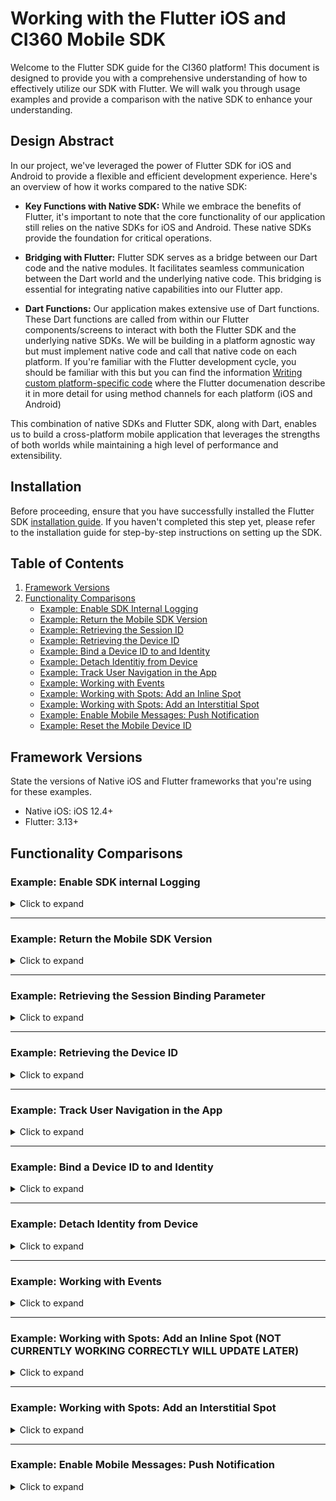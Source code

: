 # Working with the Flutter iOS and CI360 Mobile SDK

Welcome to the Flutter SDK guide for the CI360 platform! This document is designed to provide you with a comprehensive understanding of how to effectively utilize our SDK with Flutter. We will walk you through usage examples and provide a comparison with the native SDK to enhance your understanding.

## Design Abstract
In our project, we've leveraged the power of Flutter SDK for iOS and Android to provide a flexible and efficient development experience. Here's an overview of how it works compared to the native SDK:

 - **Key Functions with Native SDK:** 
While we embrace the benefits of Flutter, it's important to note that the core functionality of our application still relies on the native SDKs for iOS and Android. These native SDKs provide the foundation for critical operations.

 - **Bridging with Flutter:** 
Flutter SDK serves as a bridge between our Dart code and the native modules. It facilitates seamless communication between the Dart world and the underlying native code. This bridging is essential for integrating native capabilities into our Flutter app.

 - **Dart Functions:**
Our application makes extensive use of Dart functions. These Dart functions are called from within our Flutter components/screens to interact with both the Flutter SDK and the underlying native SDKs. We will be building in a platform agnostic way but must implement native code and call that native code on each platform. If you're familiar with the Flutter development cycle, you should be familiar with this but you can find the information [Writing custom platform-specific code](https://docs.flutter.dev/platform-integration/platform-channels) where the Flutter documenation describe it in more detail for using method channels for each platform (iOS and Android)

This combination of native SDKs and Flutter SDK, along with Dart, enables us to build a cross-platform mobile application that leverages the strengths of both worlds while maintaining a high level of performance and extensibility.

## Installation

Before proceeding, ensure that you have successfully installed the Flutter SDK [installation guide](https://docs.flutter.dev/get-started/install). If you haven't completed this step yet, please refer to the installation guide for step-by-step instructions on setting up the SDK.

## Table of Contents
<a name="back-to-top"></a>
1. [Framework Versions](#framework-versions)
2. [Functionality Comparisons](#functionality-comparisons)
    - [Example: Enable SDK Internal Logging](#expand-enable-sdk-internal-logging)
    - [Example: Return the Mobile SDK Version](#expand-return-the-mobile-sdk-version)
    - [Example: Retrieving the Session ID](#expand-return-session-id)
    - [Example: Retrieving the Device ID](#expand-return-device-id)
    - [Example: Bind a Device ID to and Identity](#expand-bind-a-device-id-to-and-identity)
    - [Example: Detach Identitiy from Device](#expand-detach-identitiy-from-device)
    - [Example: Track User Navigation in the App](#expand-track-user-navigation-in-the-app)
    - [Example: Working with Events](#expand-working-with-events)
    - [Example: Working with Spots: Add an Inline Spot](#expand-working-with-spots-inline)
    - [Example: Working with Spots: Add an Interstitial Spot](#enable-mobile-messages-push-notification)
    - [Example: Enable Mobile Messages: Push Notification](#enable-mobile-messages-push-notification)
    - [Example: Reset the Mobile Device ID](#expand-reset-the-mobile-device-id)


## Framework Versions

State the versions of Native iOS and Flutter frameworks that you're using for these examples.

- Native iOS: iOS 12.4+
- Flutter: 3.13+

## Functionality Comparisons

### Example: Enable SDK internal Logging
<details><summary>Click to expand</summary>
<a name="expand-enable-sdk-internal-logging"></a>

This example illustrates how to set up SAS Collector and Logger in a Native iOS application. **Note: The setup for Native iOS and Flutter iOS projects is the same for this functionality.** You will need to modify your `AppDelegate.h` and `AppDelegate.m` files.

#### Step 1: Update AppDelegate.h

In your `AppDelegate.h` file, you need to import the SASCollector header. 

```objective-c
// AppDelegate.h

// ... Your existing import statements
#import <UIKit/UIKit.h>

// NEWLY ADDED: Import SASCollector
#import <SASCollector/SASCollector.h>

// ... Rest of the file
```

#### Step 2: Update AppDelegate.m

In your `AppDelegate.m` file, you will need to import two headers: `SASCollector.h` and `SASLogger.h`.

```objective-c
// AppDelegate.mm

// ... Your existing import statements
#import <UIKit/UIKit.h>

// NEWLY ADDED: Import SASCollector and SASLogger
#import <SASCollector/SASCollector.h>
#import <SASCollector/SASLogger.h>

// ... Rest of the file
```

#### Step 3: Modify didFinishLaunchingWithOptions Method

Locate the `didFinishLaunchingWithOptions:` method in your `AppDelegate.m` and add the following line to set the SAS Logger level.

```objective-c
- (BOOL)application:(UIApplication *)application didFinishLaunchingWithOptions:(NSDictionary *)launchOptions {
    // ... Existing code

    // NEWLY ADDED: Set SAS Logger level
    [SASLogger setLevel:SASLoggerLevelError];

    // ... Existing code
    return YES;
}
```

[Back to Top](#back-to-top)
</details>



---

### Example: Return the Mobile SDK Version

<details><summary>Click to expand</summary>
<a name="expand-return-the-mobile-sdk-version"></a>

This example provides guidance on how to obtain the SDK version in both native iOS using Objective-C and Flutter iOS using Dart.

## Native iOS Objective-C

To retrieve the SDK version in native iOS using Objective-C, you can use the following method:

```objective-c
// Objective-C
+(NSString*)sdkVersion;
```

## Flutter iOS Dart

To retrieve the SDK version in Flutter using Dart, follow these steps. We're going to use channels for our implementation which means we must create the required channels first. Remember to replace `ProjectName` or `Project Name` or `project_name` etc., with your own project's name

1. Create a function in `project_name_flutter.dart`

   ```Dart
   Future<String?> getSDKVersion() {
    return MobileSdkFlutterPlatform.instance.getSDKVersion();
   }
   ```

2. Create a default function in `project_name_flutter_platform.dart` file for when it isn't properly implemented for a specific platform

   ```Dart
   Future<String> getSDKVersion() {
      throw UnimplementedError('getSDKVersion is not implemented');
   }
   ```

3. Setup a method channel in the `project_name_method_channel.dart`

   ```Dart
   @override
   Future<String> getSDKVersion() async {
      return await methodChannel.invokeMethod('getSDKVersion');
   }
   ```

4. Implement the function in `ProjectNameFlutterPlugin.m`

   ```Dart
   else if([call.method isEqualToString:@"getSDKVersion"]) {
    result([SASCollector getSDKVersion]);
   } 
   ```

5. In the screen you wish to use, you can generate a Future widget or getSDKVersion during the initState(). Initiate the string using a local variable and then use the function created earlier.

   ```Dart
   String _sdkVersion = 'Unknown';
   ```

   ```Dart
   void initState() {
      _sdkVersion = getSDKVersion();
      super.initState();
   }
   ```

6. Example Code: [sdkVersionExample.dart](./sdkVersionExample.dart)

[Back to Top](#back-to-top)
</details>

---

### Example: Retrieving the Session Binding Parameter

<details><summary>Click to expand</summary>
<a name="expand-return-session-id"></a>

This example provides guidance on how to obtain the session ID in both native iOS using Objective-C and Flutter iOS using Dart.

## Native iOS Objective-C

To retrieve the session ID in native iOS using Objective-C, you can use the following method:

```objective-c
// Objective-C
NSString* sessionParamter = [SASCollector getSessionBindingParamter]; //_ci_=<device_id>*<session_id>*<heartbeat>*<timestamp>
```

## Flutter iOS Dart

To retrieve the Session ID in Flutter using Dart, follow these steps:

1. Create a function in `project_name_flutter.dart`

   ```Dart
   Future<String?> getSessionBindingParameter() {
    return MobileSdkFlutterPlatform.instance.getSessionBindingParameter();
   }
   ```

2. Create a default function in `project_name_flutter_platform.dart` file for when it isn't properly implemented for a specific platform

   ```Dart
   Future<String> getSessionBindingParameter() {
      throw UnimplementedError('getSessionBindingParameter is not implemented');
   }
   ```

3. Setup a method channel in the `project_name_method_channel.dart`

   ```Dart
   @override
   Future<String> getSessionBindingParameter() async {
      return await methodChannel.invokeMethod('getSessionBindingParameter');
   }
   ```

4. Implement the function in `ProjectNameFlutterPlugin.m`

   ```Dart
   else if([call.method isEqualToString:@"getSessionBindingParameter"]) {
    result([SASCollector getSessionBindingParameter]);
   } 
   ```

5. In the screen you wish to use, you can generate the value onPressed or use a Future widget in order to properly set it up. Additionally you can use Future widget or initState sections to get the information.

   ```Dart
   ElevatedButton(
      style: ElevatedButton.styleFrom(
            fixedSize: const Size(250, 40)),
      onPressed: () {
         widget.mobileSdkFlutter
            .getSessionBindingParameter()
            .then((param) => setState(() {
                  bindingParam = param;
                  }));
      },
      child: const Text('Check Binding Param'),
   ),
   ```

6. Example Code: [sessionIdExample.dart](./sessionIdExample.dart)

[Back to Top](#back-to-top)
</details>


---

### Example: Retrieving the Device ID

<details><summary>Click to expand</summary>
<a name="expand-return-session-id"></a>

This example provides guidance on how to obtain the Device ID in both native iOS using Objective-C and Flutter iOS using Dart.

## Native iOS Objective-C

To retrieve the Device ID in native iOS using Objective-C, you can use the following method:

```objective-c
// Objective-C
[SASCollector deviceId];
```

## Flutter iOS Dart

To retrieve the Device ID in Flutter using Dart, follow these steps:

1. Create a function in `project_name_flutter.dart`

   ```Dart
   Future<String?> getDeviceId() {
    return MobileSdkFlutterPlatform.instance.getDeviceId();
   }
   ```

2. Create a default function in `project_name_flutter_platform.dart` file for when it isn't properly implemented for a specific platform

   ```Dart
   Future<String> getDeviceId() {
      throw UnimplementedError('getDeviceId is not implemented');
   }
   ```

3. Setup a method channel in the `project_name_method_channel.dart`

   ```Dart
   @override
   Future<String> getDeviceId() async {
      return await methodChannel.invokeMethod('getDeviceId');
   }
   ```

4. Implement the function in `ProjectNameFlutterPlugin.m`

   ```Dart
   else if([call.method isEqualToString:@"getDeviceId"]) {
    result([SASCollector getDeviceId]);
   } 
   ```

5. In the screen you wish to use, you can generate the value onPressed or use a Future widget in order to properly set it up. Additionally you can use Future widget or initState sections to get the information.

   ```Dart
   ElevatedButton(
      style: ElevatedButton.styleFrom(fixedSize: const Size(250, 40)),
      onPressed: () {
         widget.mobileSdkFlutter
            .getDeviceId()
            .then((device) => setState(() {
                  deviceId = device;
                  }));
      },
      child: const Text('Get Device ID'))
   ``````
   
6. Example Code: [deviceIdExample.dart](./deviceIdExample.dart)

[Back to Top](#back-to-top)
</details>

---

### Example: Track User Navigation in the App

<details><summary>Click to expand</summary>
<a name="expand-track-user-navigation-in-the-app"></a>

This example illustrates the process of using the `newPage` API from the Flutter SDK to track user navigation within your app.

**Using the Native iOS SDK:**

```objective-c
[SASCollector newPage:@"outdoor/fishing/livebait"];
```

**Using Flutter with Dart:**

Follow these steps to monitor user navigation within your app:

1. Create a function in `project_name_flutter.dart`

   ```Dart
   Future<String?> newPage() {
    return MobileSdkFlutterPlatform.instance.newPage(uri);
   }
   ```

2. Create a default function in `project_name_flutter_platform.dart` file for when it isn't properly implemented for a specific platform

   ```Dart
   Future<void> newPage(String uri) {
    throw UnimplementedError('newPage has not been implemented.');
   }
   ```

3. Setup a method channel in the `project_name_method_channel.dart`

   ```Dart
   @override
   Future<void> newPage(String uri) async {
      return await methodChannel.invokeMethod('newPage', {'uri': uri});
   }
   ```

4. Implement the function in `ProjectNameFlutterPlugin.m`

   ```Dart
   else if ([call.method isEqualToString:@"newPage"]) {
    [SASCollector newPage:call.arguments[@"uri"]]; 
    result(nil);   
   }
   ```

5. In the screen you wish to use, you can generate the value onPressed or use a Future widget in order to properly set it up. Additionally you can use initState sections to get the information.

   ```Dart
   @override
   void initState() {
      newPage(/home/profile/address);
      super.initState();
   }
   ``````
   
6. Example Code: [newPageExample.dart](./newPageExample.dart)

[Back to Top](#back-to-top)   
</details>


---

### Example: Bind a Device ID to and Identity

<details><summary>Click to expand</summary>
<a name="expand-bind-a-device-id-to-and-identity"></a>

This example demonstrates how to use the `identity:withType:completion:` API from the Flutter SDK to associate a user's identity with a device ID. This association is performed after the user signs in to your app, allowing you to uniquely identify the user. The `type` parameter specifies the type of identity (customer ID or login), while the `value` parameter holds the corresponding identifier. The supported identity types are `SASCOLLECTOR_IDENTITY_TYPE_CUSTOMER_ID` and `SASCOLLECTOR_IDENTITY_TYPE_LOGIN`, which are constants defined in `SASCollectorEvents.h`.

**Using the Native iOS SDK:**

Here's an example that uses `CUSTOMER_ID` as the identity:

```objective-c
[SASCollector
    identity:logonValue
    withType:SASCOLLECTOR_IDENTITY_TYPE_CUSTOMER_ID
    completion:^(bool completed) {
        NSLog(completed ? @"success" : @"failure");
    
        // Identity is now associated
        dispatch_async(dispatch_get_main_queue(), ^{
            // Perform tasks here that need to be on the main thread
        });
}];
```

**Using Flutter with Dart:**

Follow these steps to implement identity:

1. Create a function in `project_name_flutter.dart`

   ```Dart
   Future<bool> identity(String value, String type) {
    return MobileSdkFlutterPlatform.instance.identity(value, type);
   }
   ```

2. Create a default function in `project_name_flutter_platform.dart` file for when it isn't properly implemented for a specific platform

   ```Dart
   Future<bool> identity(String value, String type) {
    throw UnimplementedError('identity is not implemented');
   }
   ```

3. Setup a method channel in the `project_name_method_channel.dart`

   ```Dart
   @override
   Future<bool> identity(String value, String type) async {
      return await methodChannel
         .invokeMethod('identity', {'value': value, 'type': type});
   }
   ```

4. Implement the function in `ProjectNameFlutterPlugin.m`

   ```Dart
   else if ([call.method isEqualToString:@"identity"]) {
    NSString *value = call.arguments[@"value"];
    NSString *type = call.arguments[@"type"];
    NSLog(@"value: %@, type: %@", value, type);
    
    [SASCollector identity:value withType:type completion:^(BOOL success){
      if (success) {
        NSLog(@"identity check success");
      } else {
        NSLog(@"identity check failure");
      }
       dispatch_async(dispatch_get_main_queue(), ^{
            result([NSNumber numberWithBool:success]);
       });    
    }];   
   }
   ```

5. In the screen you wish to use, you can setup a screen that processes it and errors in events of failures

   ```Dart
   ElevatedButton(
          style: ElevatedButton.styleFrom(
            fixedSize: const Size(300, 40),
          ),
          onPressed: () {
            widget.mobileSdkFlutter.identity(identityTextFieldController.text, _dropdownValue).then((success) => {
                  if (success)
                    {
                      Navigator.of(context).push(MaterialPageRoute(builder: (BuildContext context) {
                        return DetailsPage(identityTextFieldController.text, widget.mobileSdkFlutter);
                      }))
                    }
                  else
                    {
                      showDialog(
                          context: context,
                          builder: (_) => const AlertDialog(
                                title: Text("Error"),
                                content: Text("Login failed."),
                              ))
                    }
                });
          },
          child: const Text("Login"),
   )
   ```
   
6. Example Code: [identityExample.dart](./identityExample.dart)

[Back to Top](#back-to-top)
</details>


---

### Example: Detach Identity from Device

<details><summary>Click to expand</summary>
<a name="expand-detach-identitiy-from-device"></a>

Use the `detachIdentity` method to allow users to sign out from your app. This action:

- Disconnects the device from the user's current identity, stopping personalized push notifications.
- Generates new session and focus events.
  
**Using the Native iOS SDK:**

```objective-c
+(void)detachIdentity:(void(^)(bool))completionHandler
```

You can also suspend data collection and detach identity together using `shutdownAndDetachIdentity`. To reattach the device, use the `identity` method. To resume collection, call `[SASCollector initializeCollection];`.

**Using Flutter with Dart:**

Follow these steps to detach Identity from a user:

1. Create a function in `project_name_flutter.dart`

   ```Dart
   Future<bool> detachIdentity() {
    return MobileSdkFlutterPlatform.instance.detachIdentity();
   }
   ```

2. Create a default function in `project_name_flutter_platform.dart` file for when it isn't properly implemented for a specific platform

   ```Dart
   Future<bool> detachIdentity() {
    throw UnimplementedError('detachIdentity is not implemented');
   }
   ```

3. Setup a method channel in the `project_name_method_channel.dart`

   ```Dart
   @override
   Future<bool> detachIdentity() async {
      return await methodChannel.invokeMethod('detachIdentity');
   }
   ```

4. Implement the function in `ProjectNameFlutterPlugin.m`

   ```Dart
   else if ([call.method isEqualToString:@"detachIdentity"]) {
    [SASCollector detachIdentity:^(BOOL success){
      if (success) {
        NSLog(@"detachIdentity success");
      } else {
        NSLog(@"detachIdentity failure");
      }
      dispatch_async(dispatch_get_main_queue(), ^{
        result([NSNumber numberWithBool:success]);
      });
    }];    
   }
   ```

5. In the screen you wish to use, you can generate the value onPressed or use a Future widget in order to properly set it up. Additionally you can use Future widget or initState sections to get the information.

   ```Dart
   ElevatedButton(
            style: ElevatedButton.styleFrom(
              fixedSize: const Size(250, 30),
            ),
            onPressed: () {
              mobileSdkFlutter.detachIdentity().then((success) => {
                    if (success) //navigate back to previous screen if detachIdentity is successful
                      {Navigator.of(context).pop()} 
                    else //display error if detachIdentity is unsuccessful
                      {
                        showDialog(
                            context: context,
                            builder: (_) => AlertDialog(
                                  title: const Text("Error"),
                                  content:
                                      const Text("Detach identity failed."),
                                  actions: [
                                    TextButton(
                                        onPressed: () => Navigator.pop(context),
                                        child: const Text('OK')),
                                  ],
                                ))
                      }
                  });
            },
            child: const Text('Detach Identity'))
   ```

5. Example Code: [detachIdentityExample.dart](./detachIdentityExample.dart)

[Back to Top](#back-to-top)
</details>


---

### Example: Working with Events

<details><summary>Click to expand</summary>
<a name="expand-working-with-events"></a>

When working with events, utilize the `addAppEvent` API to send customized event data to the mobile SDK. This API involves:

- An event identifier (mobile event key) that aligns with your SAS Customer Intelligence 360 configuration.
- Optional metadata in the form of name-value pairs within a dictionary.

**Using the Native iOS SDK:**

To send events in native iOS, use the following method:

```objective-c
+(void)addAppEvent:(NSString*)eventName data:(NSDictionary *)data;
```

Example usage:

```objective-c
[SASCollector addAppEvent:@"myEventId"
      data:@{@"myAttributeName":@"myAttributeValue"}];
```

You can omit metadata using:

```objective-c
[SASCollector addAppEvent:@"myEvent" data:nil];
```

**Using Flutter with Dart:**

Follow these steps:

1. Create a function in `project_name_flutter.dart`

   ```Dart
   Future<void> addAppEvent(String eventKey, Map<String, dynamic>? data) {
    return MobileSdkFlutterPlatform.instance.addAppEvent(eventKey, data);
   }
   ```

2. Create a default function in `project_name_flutter_platform.dart` file for when it isn't properly implemented for a specific platform

   ```Dart
   Future<void> addAppEvent(String eventKey, Map<String, dynamic>? data) {
    throw UnimplementedError('addAppEvent is not implemented');
   }
   ```

3. Setup a method channel in the `project_name_method_channel.dart`

   ```Dart
   @override
   Future<void> addAppEvent(String eventKey, Map<String, dynamic>? data) async {
      return await methodChannel.invokeMethod(
         'addAppEvent', <String, dynamic>{'eventKey': eventKey, 'data': data});
   }
   ```

4. Implement the function in `ProjectNameFlutterPlugin.m`

   ```Dart
   else if ([call.method isEqualToString:@"addAppEvent"]){
      NSString *eventKey = (NSString *)call.arguments[@"eventKey"];
      NSDictionary *data = call.arguments[@"data"];
      if (data != nil && ![data isKindOfClass:[NSNull class]]) {
        for(NSString* key in [data allKeys]) {
          [SASLogger info:[data objectForKey: key]];
        }
      }
      if ([data isKindOfClass:[NSNull class]]) {
          [SASCollector addAppEvent:eventKey data: nil];
      } else {
          [SASCollector addAppEvent:eventKey data: data];
      }      
      result(nil);
   } 
   ```

5. In the screen you wish to use, you can generate the value onPressed or use a Future widget in order to properly set it up. Additionally you can use Future widget or initState sections to get the information.

   ```Dart
   ElevatedButton(
      style: ElevatedButton.styleFrom(
         fixedSize: const Size(250, 40)),
      onPressed: () {
         if (smallInAppMsgController.text.isNotEmpty) {
         widget.mobileSdkFlutter
               .addAppEvent(smallInAppMsgController.text, null);
         }
      },
      child: const Text('Get In-App Msg'))
   ```

6. Example Code: [addAppEventExample.dart](./addAppEventExample.dart)

[Back to Top](#back-to-top)
</details>


---
### Example: Working with Spots: Add an Inline Spot (NOT CURRENTLY WORKING CORRECTLY WILL UPDATE LATER)

<details><summary>Click to expand</summary>
<a name="expand-working-with-spots-inline"></a>

When defining an `Inline` spot in a Flutter project, the default UIKit is called and then UI takes over

For better comparison, the corresponding example in our native iOS SDK uses UIKit with Objective-C.

**Using the Native iOS SDK:**

To define spot in native iOS via UIKit, use the following method:

1. in .h file, import UIKit and SASCollector and conform SASIA_AdDelegate protocol in the ViewContorller
    ```objective-c
    #import <UIKit/UIKit.h>
    #import <SASCollector/SASCollector.h>
    @interface ViewController : UIViewController <SASIA_AdDelegate>
    @end
    ```

2. in .m file, with the viewDidLoad method
    - initialize SASCollectorUIAdView, 
    - define SpotID
    - add to View and load the Spot:
    ```objective-c
    SASCollectorUIAdView *myAd1 = [[SASCollectorUIAdView alloc] initWithFrame:CGRectMake(25, 25, 400, 300)];

    myAd1.delegate = self; 
    myAd1.spotID = @"native_spot_name";
    
    [self.view addSubview:myAd1];
    [myAd1 load];
    ```

**Using Flutter with Dart:**

Follow these steps:

1. Import necessary modules and functions:

   ```Dart
   import React, { useEffect } from 'react';
   import { View, NativeEventEmitter } from 'Flutter';
   import { InlineAdView, AdDelegateEvent, Constants } from 'mobile-sdk-Flutter';
   ```

2. Set up iOS messaging event that handle by NativeEventEmitter:

   ```Dart
   let iOSMessagingEvent: NativeEventEmitter;
    if (Platform.OS === 'ios') {
      iOSMessagingEvent = new NativeEventEmitter(AdDelegateEvent);
    }
   ```

3. Utilize the `useEffect` to listen `Inline Ad view is loaded` or `returned default content` (optional):
   ```Dart
    useEffect(() => {
      if (Platform.OS === 'ios') {
        const adLoadedListener = iOSMessagingEvent.addListener(Constants.AD_LOADED, (event: Event) => {
          if (event === Constants.TYPE_INLINE_AD) {
            console.log('Inline Ad view is loaded.');
          }
        });

        const adDefaultLoadedListener = iOSMessagingEvent.addListener(Constants.AD_DEFAULT_LOADED, (event: Event) => {
          if (event === Constants.TYPE_INLINE_AD) {
            console.log('Inline Ad view returned default content.');
          }
        });

        return () => {
          adLoadedListener.remove();
          adDefaultLoadedListener.remove();
        };
      }
    }, []);
    ```
4. Include a `spotId` in `InlineAdView` for display content:

   ```Dart
   return (
     <View style={{ flex: 1, justifyContent: 'center', alignItems: 'center' }}>
        <InlineAdView
            spotId="snzrle_app_spot" //the mobile spot id defined in your tenant
            style={{ height: 250, width:300, margin: 25}}
        />
     </View>
   );
   ```

5. As a reference, working with the InlineAdView spot involves three components:

   - Bridging: 
      - ios/[views/InlineAdViewManager.m](./views/InlineAdViewManager.m)
      - ios/[views/InlineAdView.m](./views/InlineAdView.m)
   - Managing events:
      - ios/[views/AdDeledgateEvent.m](./views/AdDelegateEvent.m)
      - ios/[Constants.m](./Constants.m)
   - UIManager:
      - src/[views/InlineAdView.tsx](./views/InlineAdView.tsx) 

6. Example Code: [addInlineAdViewExample.tsx](./addInlineAdViewExample.tsx)

[Back to Top](#back-to-top)
</details>

---
### Example: Working with Spots: Add an Interstitial Spot

<details><summary>Click to expand</summary>
<a name="expand-working-with-spots-interstitials"></a>

When utilizing the `Interstitial` spot in a Flutter project, it should be initilized during the screen display, similar to Inline Spot which requires the spotID.

**Using the Native iOS SDK:**

To define spot in native iOS, use the following method:

1. Initial the interstitial ad spot on screen load:
    ```objective-c
    self.interstitialAd = [[SASCollectorInterstitialAd alloc] init];
    ```

2. define the interstitial spot with spotID:
    ```objective-c
    self.interstitialAd.spotID = @"MySpotID";
    self.MyInterstitialAd1.delegate = self;
    [self.MyInterstitialAd1 load];
    ```

**Using Flutter with Dart:** (TO BE REPLACED)

Follow these steps:

1. Import necessary modules and functions:

   ```Dart
   import React, { useEffect } from 'react';
   import { View, NativeEventEmitter } from 'Flutter';
   import { InterstitialAdView, AdDelegateEvent, Constants } from 'mobile-sdk-Flutter';
   ```

2. Set up iOS messaging event that handle by NativeEventEmitter:

   ```Dart
   let iOSMessagingEvent: NativeEventEmitter;
    if (Platform.OS === 'ios') {
      iOSMessagingEvent = new NativeEventEmitter(AdDelegateEvent);
    }
   ```

3. Utilize the `useEffect` to listen `Interstitial Ad view is loaded` or `returned default content` (optional):
   ```Dart
    useEffect(() => {
      if (Platform.OS === 'ios') {
        const adLoadedListener = iOSMessagingEvent.addListener(Constants.AD_LOADED, (event: Event) => {
          if (event === Constants.TYPE_INTERSTITIAL_AD) {
            console.log('Interstitial Ad view is loaded.');
          }
        });

        const adDefaultLoadedListener = iOSMessagingEvent.addListener(Constants.AD_DEFAULT_LOADED, (event: Event) => {
          if (event === Constants.TYPE_INTERSTITIAL_AD) {
            console.log('Interstitial Ad view returned default content.');
          }
        });

        return () => {
          adLoadedListener.remove();
          adDefaultLoadedListener.remove();
        };
      }
    }, []);
    ```
4. Include a `spotId` in `InterstitialAdView` for display content:

   ```Dart
   return (
     <View style={{ flex: 1, justifyContent: 'center', alignItems: 'center' }}>
        <InterstitialAdView
            spotId="snzrle_app_interstitial" //the mobile spot id defined in your tenant
        />
        <Text>Page to load Interstitial Spot.</Text>
     </View>
   );
   ```

5. As a reference, working with the InterstitialAdView spot involves three components:

   - Bridging: 
      - ios/[views/InterstitialAdViewController.m](./views/InterstitialAdViewController.m)
      - ios/[views/InterstitialAdViewManager.m](./views/InterstitialAdViewManager.m)
      - ios/[views/InterstitialAdView.m](./views/InterstitialAdView.m)
   - Managing events:
      - ios/[views/AdDeledgateEvent.m](./views/AdDelegateEvent.m)
      - ios/[Constants.m](./Constants.m)
   - UIManager:
      - src/[views/InterstitialAdView.tsx](./views/InterstitialAdView.tsx) 

6. Example Code: [addInterstitialAdViewExample.tsx](./addInterstitialAdViewExample.tsx)

[Back to Top](#back-to-top)
</details>

---
### Example: Enable Mobile Messages: Push Notification

<details><summary>Click to expand</summary>
<a name="enable-mobile-messages-push-notification"></a>

The mobile messaging in SAS SDK captures the notification and passes it through setSASMessagingDelagate2. In Flutter we will setup mobile messaging almost entirely through

## Prerequisites
- Generate APNS authentication key
- Set up Push Notification and Background capability in XCode


## Enable iOS application with Push Notification via SAS SDK

### AppDelegate.h Configuration

Replace the content in `AppDelegate.h` with the following code:

   ```objective-c
   #import <Flutter/Flutter.h>
   #import <UIKit/UIKit.h>
   #import <UserNotifications/UserNotifications.h>
   #import <SASCollector/SASCollector.h>

   @interface AppDelegate : FlutterAppDelegate<UIApplicationDelegate, UNUserNotificationCenterDelegate, SASMobileMessagingDelegate2>
   @end
   ```

### AppDelegate.m Configuration

1. **Add Imports**

   Add these imports for SAS CI360 SDK:

   ```objective-c
   #import <SASCollector/SASCollector.h>
   #import <SASCollector/SASLogger.h>
   #import <mobile-sdk-Flutter/SASMobileMessagingEvent.h>
   ```

2. **Initialize Logger and Request Authorization**

   In the `didFinishLaunchingWithOptions` method, add `currentNotificationCenter` with Authorization code for asking permission to use Push Notificaiton in user's iPhone:

   ```objective-c
   [SASLogger setLevel:SASLoggerLevelAll];

   if (@available(iOS 10.0, *)) {
      UNUserNotificationCenter.currentNotificationCenter.delegate = self;
      [UNUserNotificationCenter.currentNotificationCenter requestAuthorizationWithOptions:(UNAuthorizationOptionSound | UNAuthorizationOptionAlert | UNAuthorizationOptionBadge) completionHandler:^(BOOL granted, NSError * _Nullable error) {
         if (error != nil) {
            [SASLogger error:error.localizedDescription];
            return;
         }
         dispatch_async(dispatch_get_main_queue(), ^{
            [application registerForRemoteNotifications];
         });
      }];
   }

   [SASCollector setMobileMessagingDelegate2:self];
   ```

3. **Register for Remote Notifications**

   Add the `didRegisterForRemoteNotificationsWithDeviceToken` and `didReceiveRemoteNotification` methods to the application with SASCollector function, for register device token and push notification handler:

   ```objective-c
   -(void)application:(UIApplication *)application didRegisterForRemoteNotificationsWithDeviceToken:(NSData *)deviceToken {
      [SASCollector registerForMobileMessages:deviceToken completionHandler:^{
         [SASLogger info:@"Registering for remote notifications is successful"];
      } failureHandler:^{
         [SASLogger info:@"Registering for remote notifications failed"];
      }];
   }

   -(void)application:(UIApplication *)application didReceiveRemoteNotification:(NSDictionary *)userInfo fetchCompletionHandler:(void (^)(UIBackgroundFetchResult))completionHandler {
      [SASCollector handleMobileMessage:userInfo withApplication:application];
      completionHandler(UIBackgroundFetchResultNoData);
   }
   ```

4. **Handle Notification Response**

   Add `didReceiveNotificationResponse` method:

   ```objective-c
   -(void)userNotificationCenter:(UNUserNotificationCenter *)center didReceiveNotificationResponse:(UNNotificationResponse *)response withCompletionHandler:(void (^)())completionHandler {
      [SASCollector handleMobileMessage:response.notification.request.content.userInfo withApplication:UIApplication.sharedApplication];
      completionHandler();
   }
   ```

5. **Add support functions for SAS**

   To handle Push Notification Action Link:
   ```objective-c
   -(NSDictionary*)getActionLinkFromMobileMessage:
      (NSDictionary *)notificationInfo {
         if (notificationInfo == nil) {
            return nil;
         }
         NSDictionary *aps = notificationInfo[@"aps"];
         NSDictionary *mobileMessageDictionary =
         aps[@"MobileMessage"];

         if (mobileMessageDictionary == nil) {
            return nil;
         }
         if (![mobileMessageDictionary[@"template"]
            isEqualToString:@"creative.pushNotification"]) {
            return nil;
      }
      NSArray *actions = mobileMessageDictionary[@"actions"];
      NSString *link = actions[0][@"link"];
      if (link == nil) {
         return nil;
      }
      return @{@"notificationWithLink": link};
   }
   ```

   To handle the user action when Push Notification / In-App Message received:
   ```objective-c
   #pragma mark SASMobileMessagingDelegate2
   -(void)actionWithLink:(NSString * _Nonnull)link
   type:(SASMobileMessageType)type {
   NSMutableString* msgType = [NSMutableString
      stringWithString:@""];
   if (type == SASMobileMessageTypePushNotification) {
      msgType = [NSMutableString
         stringWithString:@"PushNotification"];
   } else if (type == SASMobileMessageTypeInAppMessage) {
      msgType = [NSMutableString
         stringWithString:@"InAppMsg"];
   }
   NSDictionary *args = @{@"type": msgType,
   @"link": link};
   [SASMobileMessagingEvent
      emitMessageOpenedWithPayload:args];
   }
   -(void)messageDismissed {
   [SASMobileMessagingEvent emitMessageDismissed];
   }
   ```

---
### Example: Enable Mobile Messages: Rich Push Notification

<details><summary>Click to expand</summary>
<a name="enable-mobile-messages-rich-push-notification"></a>

### Step 1: Create Notification Service Extension

   1. Open your project in Xcode.
   2. Go to `File` -> `New` -> `Target`.
   3. Choose `Notification Service Extension` and click `Next`.
   4. Enter the name for your new target and click `Finish`.
 

### Step 2: Update NotificationService.m

   After the target is created, two new files are added: `NotificationService.h` and `NotificationService.m`. Replace the `didReceiveNotificationRequest` method in `NotificationService.m` with the following code:

   ```objective-c
   -(void)didReceiveNotificationRequest:(UNNotificationRequest
      *)request withContentHandler:(void
      (^)(UNNotificationContent * _Nonnull))contentHandler {
         self.contentHandler = contentHandler;
         self.bestAttemptContent = [request.content mutableCopy];
         NSDictionary *notificationData =
         (NSDictionary*)request.content.userInfo[@"data"];
         if (notificationData == nil) {
            return;
         }
         NSString *urlStr = (NSString*)[notificationData
         objectForKey:@"attachment-url"];
         if (urlStr == nil) {
            return;
         }
         NSURL *fileUrl = [NSURL URLWithString:urlStr];
         if (fileUrl == nil) {
            return;
         }
         NSURLSessionDownloadTask *downloadTask =
         [NSURLSession.sharedSession
            downloadTaskWithURL:fileUrl
            completionHandler:^(NSURL * _Nullable location,
                  NSURLResponse * _Nullable response,
                  NSError * _Nullable error) {
                  if (location != nil && error == nil) {
                     NSString *tempDir = NSTemporaryDirectory();
                     NSString *suggestedName = [response
                     suggestedFilename];
                     if (suggestedName != nil) {
                        NSString *fileName = [NSString
                           stringWithFormat:@"file://%@%@", tempDir, suggestedName];
                        NSString *tempFileName = [fileName
                           stringByReplacingOccurrencesOfString:@" " withString:@"_"];
                        NSURL *tempUrl = [NSURL
                           URLWithString:tempFileName];
                        NSError *removeFileError;

                        if ([NSFileManager.defaultManager
                           fileExistsAtPath:tempUrl.path] &&
                           [NSFileManager.defaultManager
                              isDeletableFileAtPath:tempUrl.path]) {
                              [NSFileManager.defaultManager
                              removeItemAtPath:tempUrl.path error:&removeFileError];
                     }
                     if (removeFileError != nil) return;

                     NSError *moveFileError;
                     [NSFileManager.defaultManager
                     moveItemAtURL:location toURL:tempUrl error:&moveFileError];
                     if (moveFileError != nil) return;

                     NSError *attachmentError;
                     UNNotificationAttachment *attachment =
                     [UNNotificationAttachment
                     attachmentWithIdentifier:@"ci360content" URL:tempUrl
                     options:nil error:&attachmentError];
                     self.bestAttemptContent.attachments =
                     @[attachment];
                     if (attachmentError != nil) return;
                  }
            }
            self.contentHandler(self.bestAttemptContent);
         }];
         [downloadTask resume];
      }
   ```

   This will enable rich push notifications for your iOS Flutter application. The guide now includes the configuration for `AppDelegate.h`, `AppDelegate.m`, and rich push notifications.

[Back to Top](#back-to-top)
</details>

---
(Continue with other functionalities)

